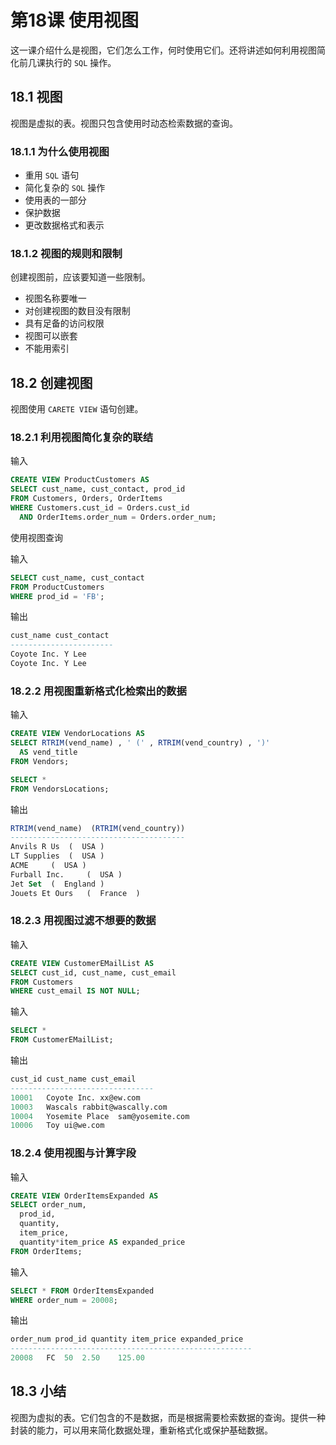 # 第18课 使用视图

这一课介绍什么是视图，它们怎么工作，何时使用它们。还将讲述如何利用视图简化前几课执行的 `SQL` 操作。

## 18.1 视图

视图是虚拟的表。视图只包含使用时动态检索数据的查询。

### 18.1.1 为什么使用视图

- 重用 `SQL` 语句
- 简化复杂的 `SQL` 操作
- 使用表的一部分
- 保护数据
- 更改数据格式和表示

### 18.1.2 视图的规则和限制

创建视图前，应该要知道一些限制。

- 视图名称要唯一
- 对创建视图的数目没有限制
- 具有足备的访问权限
- 视图可以嵌套
- 不能用索引

## 18.2 创建视图

视图使用 `CARETE VIEW` 语句创建。

### 18.2.1 利用视图简化复杂的联结

输入

```sql
CREATE VIEW ProductCustomers AS 
SELECT cust_name, cust_contact, prod_id
FROM Customers, Orders, OrderItems
WHERE Customers.cust_id = Orders.cust_id
  AND OrderItems.order_num = Orders.order_num;
```

使用视图查询

输入

```sql
SELECT cust_name, cust_contact
FROM ProductCustomers
WHERE prod_id = 'FB';
```

输出

```sql
cust_name cust_contact
-----------------------
Coyote Inc.	Y Lee
Coyote Inc.	Y Lee
```

### 18.2.2 用视图重新格式化检索出的数据

输入

```sql
CREATE VIEW VendorLocations AS
SELECT RTRIM(vend_name) , ' (' , RTRIM(vend_country) , ')'
  AS vend_title
FROM Vendors;
```

```sql
SELECT *
FROM VendorsLocations;
```

输出

```sql
RTRIM(vend_name)  (RTRIM(vend_country))
---------------------------------------
Anvils R Us	 (	USA	)
LT Supplies	 (	USA	)
ACME	 (	USA	)
Furball Inc.	 (	USA	)
Jet Set	 (	England	)
Jouets Et Ours	 (	France	)
```

### 18.2.3 用视图过滤不想要的数据

输入

```sql
CREATE VIEW CustomerEMailList AS
SELECT cust_id, cust_name, cust_email
FROM Customers
WHERE cust_email IS NOT NULL;
```

输入

```sql
SELECT *
FROM CustomerEMailList;
```

输出

```sql
cust_id cust_name cust_email
--------------------------------
10001	Coyote Inc.	xx@ew.com
10003	Wascals	rabbit@wascally.com
10004	Yosemite Place	sam@yosemite.com
10006	Toy	ui@we.com
```

### 18.2.4 使用视图与计算字段

输入

```sql
CREATE VIEW OrderItemsExpanded AS
SELECT order_num,
  prod_id,
  quantity,
  item_price,
  quantity*item_price AS expanded_price
FROM OrderItems;
```

输入

```sql
SELECT * FROM OrderItemsExpanded
WHERE order_num = 20008;
```

输出

```sql
order_num prod_id quantity item_price expanded_price
------------------------------------------------------
20008	FC	50	2.50	125.00
```

## 18.3 小结

视图为虚拟的表。它们包含的不是数据，而是根据需要检索数据的查询。提供一种封装的能力，可以用来简化数据处理，重新格式化或保护基础数据。
